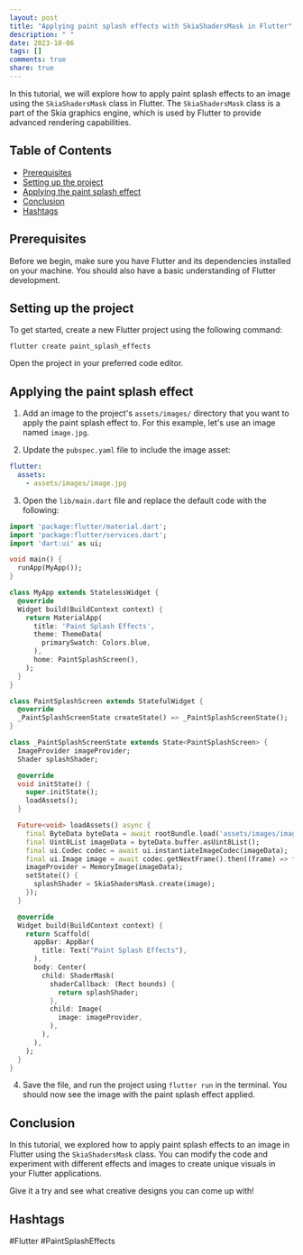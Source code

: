 ```yaml
---
layout: post
title: "Applying paint splash effects with SkiaShadersMask in Flutter"
description: " "
date: 2023-10-06
tags: []
comments: true
share: true
---
```


In this tutorial, we will explore how to apply paint splash effects to an image using the `SkiaShadersMask` class in Flutter. The `SkiaShadersMask` class is a part of the Skia graphics engine, which is used by Flutter to provide advanced rendering capabilities.

## Table of Contents
- [Prerequisites](#prerequisites)
- [Setting up the project](#setting-up-the-project)
- [Applying the paint splash effect](#applying-the-paint-splash-effect)
- [Conclusion](#conclusion)
- [Hashtags](#hashtags)

## Prerequisites

Before we begin, make sure you have Flutter and its dependencies installed on your machine. You should also have a basic understanding of Flutter development.

## Setting up the project

To get started, create a new Flutter project using the following command:

`flutter create paint_splash_effects`

Open the project in your preferred code editor.

## Applying the paint splash effect

1. Add an image to the project's `assets/images/` directory that you want to apply the paint splash effect to. For this example, let's use an image named `image.jpg`.

2. Update the `pubspec.yaml` file to include the image asset:

```yaml
flutter:
  assets:
    - assets/images/image.jpg
```

3. Open the `lib/main.dart` file and replace the default code with the following:

```dart
import 'package:flutter/material.dart';
import 'package:flutter/services.dart';
import 'dart:ui' as ui;

void main() {
  runApp(MyApp());
}

class MyApp extends StatelessWidget {
  @override
  Widget build(BuildContext context) {
    return MaterialApp(
      title: 'Paint Splash Effects',
      theme: ThemeData(
        primarySwatch: Colors.blue,
      ),
      home: PaintSplashScreen(),
    );
  }
}

class PaintSplashScreen extends StatefulWidget {
  @override
  _PaintSplashScreenState createState() => _PaintSplashScreenState();
}

class _PaintSplashScreenState extends State<PaintSplashScreen> {
  ImageProvider imageProvider;
  Shader splashShader;

  @override
  void initState() {
    super.initState();
    loadAssets();
  }

  Future<void> loadAssets() async {
    final ByteData byteData = await rootBundle.load('assets/images/image.jpg');
    final Uint8List imageData = byteData.buffer.asUint8List();
    final ui.Codec codec = await ui.instantiateImageCodec(imageData);
    final ui.Image image = await codec.getNextFrame().then((frame) => frame.image);
    imageProvider = MemoryImage(imageData);
    setState(() {
      splashShader = SkiaShadersMask.create(image);
    });
  }

  @override
  Widget build(BuildContext context) {
    return Scaffold(
      appBar: AppBar(
        title: Text("Paint Splash Effects"),
      ),
      body: Center(
        child: ShaderMask(
          shaderCallback: (Rect bounds) {
            return splashShader;
          },
          child: Image(
            image: imageProvider,
          ),
        ),
      ),
    );
  }
}
```

4. Save the file, and run the project using `flutter run` in the terminal. You should now see the image with the paint splash effect applied.

## Conclusion

In this tutorial, we explored how to apply paint splash effects to an image in Flutter using the `SkiaShadersMask` class. You can modify the code and experiment with different effects and images to create unique visuals in your Flutter applications.

Give it a try and see what creative designs you can come up with!

## Hashtags

#Flutter #PaintSplashEffects